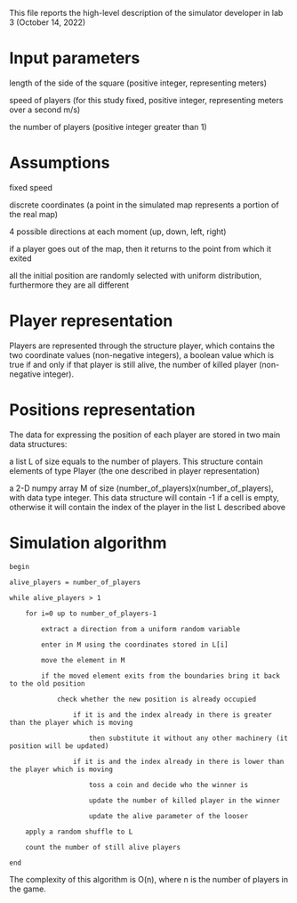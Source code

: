 This file reports the high-level description of the simulator developer in lab 3 (October 14, 2022)

# Input parameters

length of the side of the square (positive integer, representing meters)

speed of players (for this study fixed, positive integer, representing meters over a second m/s)

the number of players (positive integer greater than 1)



# Assumptions

fixed speed

discrete coordinates (a point in the simulated map represents a portion of the real map)

4 possible directions at each moment (up, down, left, right)

if a player goes out of the map, then it returns to the point from which it exited

all the initial position are randomly selected with uniform distribution, furthermore they are all different



# Player representation

Players are represented through the structure player, which contains the two coordinate values (non-negative integers), a boolean value which is true if and only if that player is still alive, the number of killed player (non-negative integer).



# Positions representation

The data for expressing the position of each player are stored in two main data structures:

a list L of size equals to the number of players. This structure contain elements of type Player (the one described in player representation)

a 2-D numpy array M of size (number_of_players)x(number_of_players), with data type integer. This data structure will contain -1 if a cell is empty, otherwise it will contain the index of the player in the list L described above



# Simulation algorithm

	begin

	alive_players = number_of_players

	while alive_players > 1

		for i=0 up to number_of_players-1

		    extract a direction from a uniform random variable

		    enter in M using the coordinates stored in L[i]

		    move the element in M

		    if the moved element exits from the boundaries bring it back to the old position

		        check whether the new position is already occupied

		            if it is and the index already in there is greater than the player which is moving

		                then substitute it without any other machinery (it position will be updated)

		            if it is and the index already in there is lower than the player which is moving

		                toss a coin and decide who the winner is

		                update the number of killed player in the winner

		                update the alive parameter of the looser

		apply a random shuffle to L

		count the number of still alive players

	end




The complexity of this algorithm is O(n), where n is the number of players in the game.